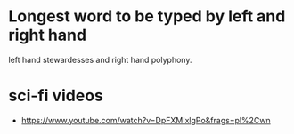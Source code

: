 # Longest word to be typed by left and right hand
left hand stewardesses and right hand polyphony.

# sci-fi videos
- https://www.youtube.com/watch?v=DpFXMIxlgPo&frags=pl%2Cwn
